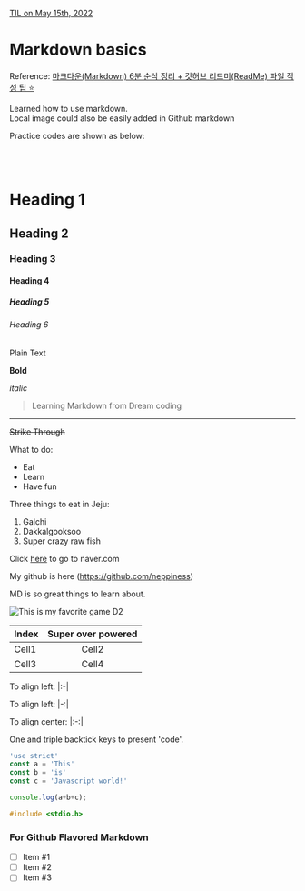 [TIL on May 15th, 2022](../../TIL/2022/05-15-2022.md) <br>

# **Markdown basics**

Reference: [마크다운(Markdown) 6분 순삭 정리 + 깃허브 리드미(ReadMe) 파일 작성 팁 ⭐️](https://youtu.be/kMEb_BzyUqk) <br>

Learned how to use markdown.<br>
Local image could also be easily added in Github markdown <br>

Practice codes are shown as below: <br>

<br>
<br>

<!-- Heading -->
# Heading 1
## Heading 2
### Heading 3
#### Heading 4
##### Heading 5
###### Heading 6
Plain Text

**Bold**

*italic*

> Learning Markdown from Dream coding

<!-- Line -->
___

~~Strike Through~~

What to do:
* Eat
* Learn
* Have fun

Three things to eat in Jeju:
1. Galchi
2. Dakkalgooksoo
3. Super crazy raw fish

<!-- link -->
Click [here](https://www.naver.com) to go to naver.com

My github is here (https://github.com/neppiness)

MD is so great things to learn about.

<!-- Image -->
![This is my favorite game D2](https://upload.wikimedia.org/wikipedia/en/0/05/Destiny_2_%28artwork%29.jpg)

<!-- Table -->
|Index|Super over powered|
|-|:-:|
|Cell1|Cell2|
|Cell3|Cell4|


<!-- Don't have to write down as |--|--|-->
To align left: |:-|

To align left: |-:|

To align center: |:-:|


<!-- CODE -->
One and triple backtick keys to present 'code'.

```js
'use strict'
const a = 'This'
const b = 'is'
const c = 'Javascript world!'

console.log(a+b+c);
```

```C++
#include <stdio.h>
```

### For Github Flavored Markdown
- [ ] Item #1
- [ ] Item #2
- [ ] Item #3